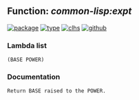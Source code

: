 ## Function: ***common-lisp:expt***
[![package](https://img.shields.io/badge/Package-COMMON--LISP-5f9ea0.svg?style=social&colorA=999999)](../) [![type](https://img.shields.io/badge/Type-Function-5f9ea0.svg?style=social&colorA=999999)](../#function) [![clhs](https://img.shields.io/badge/CLHS-EXPT-5f9ea0.svg?style=social&colorA=999999)](http://www.lispworks.com/documentation/HyperSpec/Body/f_exp_e.htm) [![github](https://img.shields.io/badge/GitHub-View_the_source-5f9ea0.svg?style=social&colorA=999999&logo=github)](https://github.com/sbcl/sbcl/blob/master/src/code/irrat.lisp/) 
### Lambda list
```
(BASE POWER)
```
### Documentation
```
Return BASE raised to the POWER.
```
